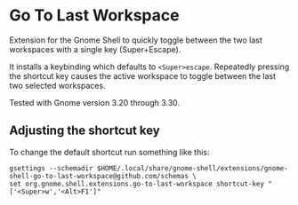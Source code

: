 Go To Last Workspace
====================

Extension for the Gnome Shell to quickly toggle between the two last
workspaces with a single key (Super+Escape).

It installs a keybinding which defaults to `<Super>escape`. Repeatedly
pressing the shortcut key causes the active workspace to toggle
between the last two selected workspaces.

Tested with Gnome version 3.20 through 3.30.

## Adjusting the shortcut key

To change the default shortcut run something like this:

    gsettings --schemadir $HOME/.local/share/gnome-shell/extensions/gnome-shell-go-to-last-workspace@github.com/schemas \
    set org.gnome.shell.extensions.go-to-last-workspace shortcut-key "['<Super>w','<Alt>F1']"

